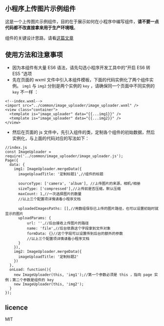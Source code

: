 ## 小程序上传图片示例组件

这是一个上传图片示例组件，目的在于展示如何在小程序中编写组件，**请不要一点代码都不改直接拿来用于生产环境哦**。

组件的关键设计思路，请看[这篇文章](https://judes.me/tech/2017/02/11/wechat_app.html)

## 使用方法和注意事项

- 因为本组件有大量 ES6 语法，请先勾选小程序开发工具中的“开启 ES6 转 ES5 ”选项
- 先在页面的 wxml 文件中引入本组件模板，下面的代码实例化了两个组件实例。 `img1` 与 `img2` 分别是两个实例的 `key` ，请确保同一个页面中不同实例的 `key` 不一样 ：
```
<!--index.wxml-->
<import src="../common/image_uploader/image_uploader.wxml" />
<view class="container">
  <template is="image_uploader" data="{{...img1}}" />
  <template is="image_uploader" data="{{...img2}}" />
</view>
```

- 然后在页面的 js 文件中，先引入组件的类，定制各个组件的初始数据，然后实例化，与上面的代码对应的写法如下：
```
//index.js
const ImageUploader = require('../common/image_uploader/image_uploader.js');
Page({
  data: {
    img1: ImageUploader.mergeData({
      imageUploadTitle: '定制标题1',//组件的标题

      sourceType: ['camera', 'album'], //上传图片的来源，相机/相册
      sizeType: ['compressed'],//上传前是否压缩，默认压缩
      maxCount: 1,//一次选择图片的数量
      //以上三个配置项详情请看小程序文档
      
      uploadedImagesPaths: [],//用数组保存已上传的图片路径，也可以设置初始时就显示的图片
      uploadParams: {
          url: '',//后台接收上传图片的路径
          name: 'file',//后台依靠这个字段拿到文件对象
          formData: {}//这个字段可以设置传到后台的额外的参数
          //以上三个配置项详情请看小程序文档
      }
    }),
    img2: ImageUploader.mergeData({
      imageUploadTitle: '定制标题2'
    })
  },
  onLoad: function(){
    new ImageUploader(this, 'img1');//第一个参数必须是 this ，指向 page 实例；第二个参数是组件的 key
    new ImageUploader(this, 'img2');
  }
});
```
## licence
MIT
